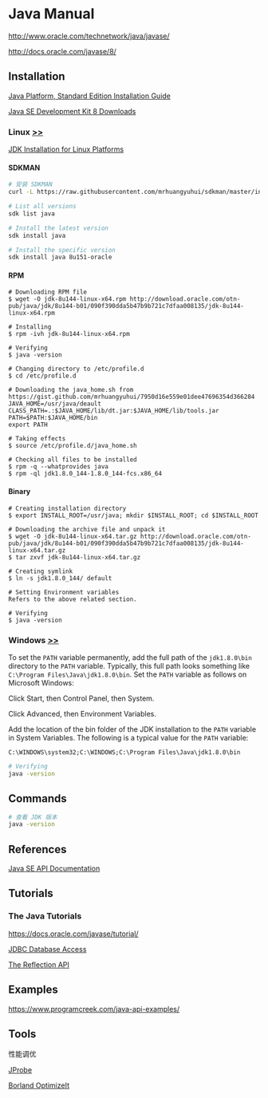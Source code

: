 # Java Manual

http://www.oracle.com/technetwork/java/javase/

http://docs.oracle.com/javase/8/

## Installation

[Java Platform, Standard Edition Installation Guide](http://docs.oracle.com/javase/8/docs/technotes/guides/install/install_overview.html)

[Java SE Development Kit 8 Downloads](http://www.oracle.com/technetwork/java/javase/downloads/jdk8-downloads-2133151.html)

### Linux [>>](https://docs.oracle.com/javase/8/docs/technotes/guides/install/linux_jdk.html#BJFGGEFG)

[JDK Installation for Linux Platforms](http://docs.oracle.com/javase/8/docs/technotes/guides/install/linux_jdk.html#BJFGGEFG)

#### SDKMAN

```bash
# 安装 SDKMAN
curl -L https://raw.githubusercontent.com/mrhuangyuhui/sdkman/master/install-sdkman.sh | bash

# List all versions
sdk list java

# Install the latest version
sdk install java

# Install the specific version
sdk install java 8u151-oracle
```

#### RPM
```
# Downloading RPM file
$ wget -O jdk-8u144-linux-x64.rpm http://download.oracle.com/otn-pub/java/jdk/8u144-b01/090f390dda5b47b9b721c7dfaa008135/jdk-8u144-linux-x64.rpm

# Installing
$ rpm -ivh jdk-8u144-linux-x64.rpm

# Verifying
$ java -version

# Changing directory to /etc/profile.d
$ cd /etc/profile.d

# Downloading the java_home.sh from https://gist.github.com/mrhuangyuhui/7950d16e559e01dee47696354d366284
JAVA_HOME=/usr/java/deault
CLASS_PATH=.:$JAVA_HOME/lib/dt.jar:$JAVA_HOME/lib/tools.jar
PATH=$PATH:$JAVA_HOME/bin
export PATH

# Taking effects
$ source /etc/profile.d/java_home.sh

# Checking all files to be installed
$ rpm -q --whatprovides java
$ rpm -ql jdk1.8.0_144-1.8.0_144-fcs.x86_64
```

#### Binary
```
# Creating installation directory
$ export INSTALL_ROOT=/usr/java; mkdir $INSTALL_ROOT; cd $INSTALL_ROOT

# Downloading the archive file and unpack it
$ wget -O jdk-8u144-linux-x64.tar.gz http://download.oracle.com/otn-pub/java/jdk/8u144-b01/090f390dda5b47b9b721c7dfaa008135/jdk-8u144-linux-x64.tar.gz
$ tar zxvf jdk-8u144-linux-x64.tar.gz

# Creating symlink
$ ln -s jdk1.8.0_144/ default

# Setting Environment variables
Refers to the above related section.

# Verifying
$ java -version
```

### Windows [>>](https://docs.oracle.com/javase/8/docs/technotes/guides/install/windows_jdk_install.html#CHDEBCCJ)

To set the `PATH` variable permanently, add the full path of the `jdk1.8.0\bin` directory to the `PATH` variable. Typically, this full path looks something like `C:\Program Files\Java\jdk1.8.0\bin`. Set the `PATH` variable as follows on Microsoft Windows:

Click Start, then Control Panel, then System.

Click Advanced, then Environment Variables.

Add the location of the bin folder of the JDK installation to the `PATH` variable in System Variables. The following is a typical value for the `PATH` variable:

```
C:\WINDOWS\system32;C:\WINDOWS;C:\Program Files\Java\jdk1.8.0\bin
```

```bash
# Verifying
java -version
```

## Commands

```bash
# 查看 JDK 版本
java -version
```

## References

[Java SE API Documentation](https://docs.oracle.com/javase/8/docs/api/index.html)

## Tutorials

### The Java Tutorials
https://docs.oracle.com/javase/tutorial/

[JDBC Database Access](https://docs.oracle.com/javase/tutorial/jdbc/index.html)

[The Reflection API](https://docs.oracle.com/javase/tutorial/reflect/index.html)

## Examples

https://www.programcreek.com/java-api-examples/

## Tools

性能调优

[JProbe](https://docs.oracle.com/cd/E19501-01/819-3659/beafr/index.html)

[Borland OptimizeIt](https://docs.oracle.com/cd/E19830-01/819-4721/beafp/index.html)
